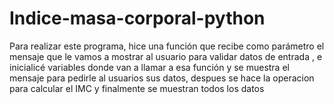 # Indice-masa-corporal-python
<p> Para realizar este programa, hice una función que recibe como parámetro el mensaje que le vamos a mostrar al usuario para validar datos de entrada , e inicialicé variables donde van a llamar a esa función y se muestra el mensaje para pedirle al usuarios sus datos, despues se hace la operacion para calcular el IMC y finalmente se muestran todos los datos



</p>
